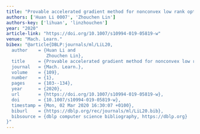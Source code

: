 ```yaml
---
title: "Provable accelerated gradient method for nonconvex low rank optimization"
authors: ['Huan Li 0007', 'Zhouchen Lin']
authors-key: ['lihuan', 'linzhouchen']
year: "2020"
article-link: "https://doi.org/10.1007/s10994-019-05819-w"
venue: "Mach. Learn."
bibex: "@article{DBLP:journals/ml/LiL20,
  author    = {Huan Li and
               Zhouchen Lin},
  title     = {Provable accelerated gradient method for nonconvex low rank optimization},
  journal   = {Mach. Learn.},
  volume    = {109},
  number    = {1},
  pages     = {103--134},
  year      = {2020},
  url       = {https://doi.org/10.1007/s10994-019-05819-w},
  doi       = {10.1007/s10994-019-05819-w},
  timestamp = {Mon, 02 Mar 2020 16:30:07 +0100},
  biburl    = {https://dblp.org/rec/journals/ml/LiL20.bib},
  bibsource = {dblp computer science bibliography, https://dblp.org}
}"
---
```

